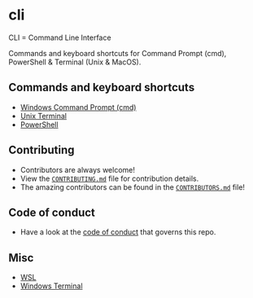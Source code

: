 # cli 

CLI = Command Line Interface

Commands and keyboard shortcuts for Command Prompt (cmd), PowerShell & Terminal (Unix & MacOS).

## Commands and keyboard shortcuts

- [Windows Command Prompt (cmd)](cmd.md)
- [Unix Terminal](terminal.md)
- [PowerShell](powershell.md)

## Contributing

- Contributors are always welcome!
- View the [`CONTRIBUTING.md`](CONTRIBUTING.md) file for contribution details.
- The amazing contributors can be found in the [`CONTRIBUTORS.md`](CONTRIBUTORS.md) file!

## Code of conduct

- Have a look at the [code of conduct](CODE_OF_CONDUCT.md) that governs this repo.

## Misc

- [WSL](https://gist.github.com/HarshKapadia2/714bba15f0f09d32c07cdde3c244be9f)
- [Windows Terminal](https://gist.github.com/HarshKapadia2/18daf23ab4a7d1cb9215ca9dc8b7099f)
